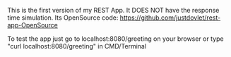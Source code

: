 This is the first version of my REST App. It DOES NOT have the response time simulation. 
Its OpenSource code:  https://github.com/justdovlet/rest-app-OpenSource

To test the app just go to localhost:8080/greeting on your browser or type "curl localhost:8080/greeting" in CMD/Terminal
